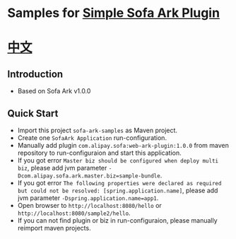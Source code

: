 # Samples for [Simple Sofa Ark Plugin](https://github.com/ggndnn/sofa-ark-idea-plugin) 
# [中文](README_CN.md)
## Introduction
- Based on Sofa Ark v1.0.0
## Quick Start
- Import this project `sofa-ark-samples` as Maven project.
- Create one `SofaArk Application` run-configuration.
- Manually add plugin `com.alipay.sofa:web-ark-plugin:1.0.0` from maven repository to run-configuraion and start this application.
- If you got error `Master biz should be configured when deploy multi biz`, please add jvm parameter `-Dcom.alipay.sofa.ark.master.biz=sample-bundle`.
- If you got error `The following properties were declared as required but could not be resolved: [spring.application.name]`, please add jvm parameter `-Dspring.application.name=app1`.
- Open browser to `http://localhost:8080/hello` or `http://localhost:8080/sample2/hello`.
- If you can not find plugin or biz in run-configuraion, please manually reimport maven projects.